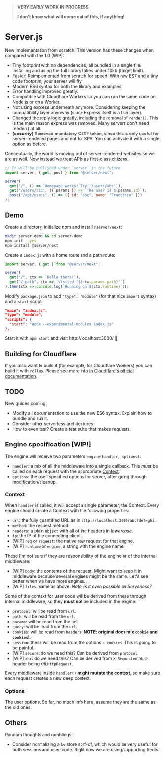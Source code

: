 > **VERY EARLY WORK IN PROGRESS**
>
> **I don't know what will come out of this, if anything!**

# Server.js

New implementation from scratch. This version has these changes when compared with the 1.0 (WIP):

- Tiny footprint with no dependencies, all bundled in a single file. Installing and using the full library takes under 10kb (target limit).
- Faster! Reimplemented from scratch for speed. With raw ES7 and a tiny code footprint, your server will fly.
- Modern ES6 syntax for both the library and examples.
- Error handling improved greatly.
- Compatible with Cloudflare Workers so you can run the same code on Node.js or on a Worker.
- Not using express underneath anymore. Considering keeping the compatibility layer anynway (since Express itself is a thin layer).
- Changed the reply logic greatly, including the removal of `render()`. This is the main reason express was removed. Many servers don't need render() at all.
- **[security]** Removed mandatory CSRF token, since this is only useful for server-rendered pages and not for SPA. You can activate it with a single option as before.

Conceptually, the world is moving out of server-rendered websites so we are as well. Now instead we treat APIs as first-class citizens.

```js
// It will be published under `server` in the future
import server, { get, post } from "@server/next";

server(
  get("/", () => `Homepage works! Try '/users/abc'`),
  get("/users/:id", ({ params }) => `The user is ${params.id}`),
  post("/api/users", () => ({ id: "abc", name: "Francisco" }))
);
```

## Demo

Create a directory, initialize npm and install `@server/next`:

```bash
mkdir server-demo && cd server-demo
npm init --yes
npm install @server/next
```

Create a `index.js` with a home route and a path route:

```js
import server, { get } from "@server/next";

server(
  get("/", ctx => `Hello there!`),
  get("/:path", ctx => `Visited "${ctx.params.path}"`)
).then(ctx => console.log(`Running on ${ctx.runtime}`));
```

Modify `package.json` to add `"type": "module"` (for that nice `import` syntax) and a `start` script:

```json
"main": "index.js",
"type": "module",
"scripts": {
  "start": "node --experimental-modules index.js"
},
```

Start it with `npm start` and visit http://localhost:3000/ 🎉

## Building for Cloudflare

If you also want to build it (for example, for Cloudflare Workers) you can build it with `rollup`. Please see more info [in Cloudflare's official documentation](https://developers.cloudflare.com/workers/archive/writing-workers/using-npm-modules/).


## TODO

New guides coming:

- Modify all documentation to use the new ES6 syntax. Explain how to bundle and run it.
- Consider other serverless architectures.
- How to even test? Create a test suite that makes requests.


## Engine specification [WIP!]

The engine will receive two parameters `engine(handler, options)`:

- `handler`: a mix of all the middleware into a single callback. This *must* be called on each request with the appropriate [Context](#context).
- `options`: the user-specified options for server, after going through modification/cleanup.

### Context

When `handler` is called, it will accept a single parameter, the Context. Every engine should create a Context with the following properties:

- `url`: the fully quantified URL as in `http://localhost:3000/abc?def=ghi`.
- `method`: the request method.
- `headers`: a plain `Object` with all of the headers in *lowercase*.
- `ip`: the IP of the connecting client.
- [WIP] `req` or `request`: the native raw request for that engine.
- [WIP] `runtime` or `engine`: a string with the engine name.

These I'm not sure if they are responsibility of the engine or of the internal middleware:

- [WIP] `body`: the contents of the request. Might want to keep it in middleware because several engines might be the same. Let's see better when we have more engines.
- [WIP] `files`: same as above. *Note: is it even possible on Serverless?*

Some of the context for user code will be derived from these through internal middleware, so they **must not** be included in the engine:

- `protocol`: will be read from `url`.
- `path`: will be read from the `url`.
- `params`: will be read from the `url`.
- `query`: will be read from the `url`.
- `cookies`: will be read from `headers`. **NOTE: original docs mix `cookie` and `cookies`!**.
- `session`: these will be read from the options + `cookies`. This is going to be painful.
- [WIP] `secure`: do we need this? Can be derived from `protocol`.
- [WIP] `xhr`: do we need this? Can be derived from `X-Requested-With` header being `XMLHttpRequest`.

Every middleware inside `handler()` **might mutate the context**, so make sure each request creates a new deep context.

### Options

The user options. So far, no much info here, assume they are the same as the old ones.


## Others

Random thoughts and ramblings:

- Consider normalizing a `kv` store sorf-of, which would be very useful for both sessions and user-code. Right now we are using/supporting Redis.
